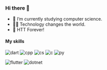### Hi there 👋

- 🌱 I’m currently studying computer science.
- 👩‍💻 Technology changes the world.
- 🎸 HTT Forever!

#### My skills

![dart](https://ziadoua.github.io/m3-Markdown-Badges/badges/Dart/dart3.svg) 
![cpp](https://ziadoua.github.io/m3-Markdown-Badges/badges/C++/c++3.svg)
![cs](https://ziadoua.github.io/m3-Markdown-Badges/badges/CSharp/csharp3.svg)
![c](https://ziadoua.github.io/m3-Markdown-Badges/badges/C/c3.svg)
![py](https://ziadoua.github.io/m3-Markdown-Badges/badges/Python/python3.svg)

![flutter](https://ziadoua.github.io/m3-Markdown-Badges/badges/Flutter/flutter1.svg)
![dotnet](https://ziadoua.github.io/m3-Markdown-Badges/badges/dotNET/dotnet1.svg)
